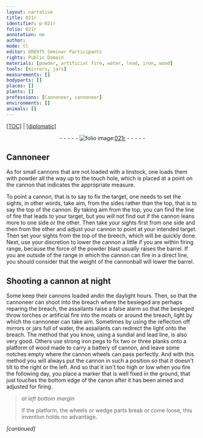 ```yaml
---
layout: narrative
title: 021r
identifier: p-021r
folio: 021r
annotation: no
author:
mode: tl
editor: GR8975 Seminar Participants
rights: Public Domain
materials: [powder, artificial fire, water, lead, iron, wood]
tools: [mirrors, jars]
measurements: []
bodyparts: []
places: []
plants: []
professions: [Cannoneer, cannoneer]
environments: []
animals: []
---
```


<p><a href="{{ site.baseurl }}/translation/">[TOC]</a> | <a href="{{ site.baseurl }}/texts/p-021r_tc/" target="_blank">[diplomatic]</a></p><div class="folio" align="center">- - - - - <a href="http://gallica.bnf.fr/ark:/12148/btv1b10500001g/f47.image" target="_blank"><img src="https://cu-mkp.github.io/2017-workshop-edition/assets/photo-icon.png" alt="folio image: " style="display:inline-block; margin-bottom:-3px;"/>021r</a> - - - - - </div>  
  

## <span class="pro">Cannoneer</span>

 
As for small cannons that are not loaded with a linstock, one loads them with <span class="m">powder</span> all the way up to the touch hole, which is placed at a point on the cannon that indicates the appropriate measure.
 
To point a cannon, that is to say to fix the target, one needs to set the sights, in other words, take aim, from the sides rather than the top, that is to say the top of the cannon. By taking aim from the top, you can find the line of fire that leads to your target, but you will not find out if the cannon leans more to one side or the other. Then take your sights first from one side and then from the other and adjust your cannon to point at your intended target. Then set your sights from the top of the breech, which will be quickly done. Next, use your discretion to lower the cannon a little if you are within firing range, because the force of the <span class="m">powder</span> blast usually raises the barrel. If you are outside of the range in which the cannon can fire in a direct line, you should consider that the weight of the cannonball will lower the barrel.

 
  

## Shooting a cannon at night

 
Some keep their cannons loaded <span class="del">and</span>in the daylight hours. Then, so that the <span class="pro">cannoneer</span> can shoot into the breach where the besieged are perhaps reparing the breach, the assailants raise a false alarm so that the besieged throw torches or <span class="m">artificial fire</span> into the moats or around the breach, light by which the <span class="pro">cannoneer</span> can take aim. Sometimes by using the reflection off <span class="tl">mirrors</span> or <span class="tl">jars</span> full of <span class="m">water</span>, the assailants can redirect the light onto the breach. The method that you know, using a sundial and <span class="m">lead</span> line, is also very good. Others use strong <span class="m">iron</span> pegs to fix two or three planks onto a platform of <span class="m">wood</span> made to carry a battery of cannon, and leave some notches empty where the cannon wheels can pass perfectly. And with this method you will always put the cannon in such a position so that it doesn't tilt to the right or the left. And so that it isn't too high or low when you fire the following day, you place a marker that is well fixed in the ground, that just touches the bottom edge of the canon after it has been aimed and adjusted for firing.
 
> *at left bottom margin*
> 
> 
> If the platform, the wheels or wedge parts break or come loose, this invention holds no advantage.
 
*[continued]*
 
